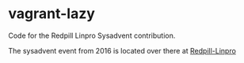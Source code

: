 # vagrant-lazy
Code for the Redpill Linpro Sysadvent contribution.

The sysadvent event from 2016 is located over there at [Redpill-Linpro](https://www.redpill-linpro.com/sysadvent/ "Sysadvent 2016")
